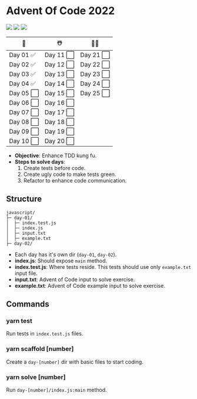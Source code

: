 # Advent Of Code 2022

![](https://img.shields.io/badge/stars%20⭐-8-yellow)
![](https://img.shields.io/badge/day%20📅-5-blue)
![](https://img.shields.io/badge/days%20completed-4-red)

| 🎄        | ☃️        | 🎅🏻        |
| --------- | --------- | --------- |
| Day 01 ✅ | Day 11 ⬜ | Day 21 ⬜ |
| Day 02 ✅ | Day 12 ⬜ | Day 22 ⬜ |
| Day 03 ✅ | Day 13 ⬜ | Day 23 ⬜ |
| Day 04 ✅ | Day 14 ⬜ | Day 24 ⬜ |
| Day 05 ⬜ | Day 15 ⬜ | Day 25 ⬜ |
| Day 06 ⬜ | Day 16 ⬜ |
| Day 07 ⬜ | Day 17 ⬜ |
| Day 08 ⬜ | Day 18 ⬜ |
| Day 09 ⬜ | Day 19 ⬜ |
| Day 10 ⬜ | Day 20 ⬜ |

- **Objective**: Enhance TDD kung fu.
- **Steps to solve days**:
  1. Create tests before code.
  2. Create ugly code to make tests green.
  3. Refactor to enhance code communication.

## Structure

```
javascript/
├─ day-01/
│  ├─ index.test.js
│  ├─ index.js
│  ├─ input.txt
│  ├─ example.txt
├─ day-02/
```

- Each day has it's own dir (`day-01`, `day-02`).
- **index.js**: Should expose `main` method.
- **index.test.js**: Where tests reside. This tests should use only `example.txt` input file.
- **input.txt**: Advent of Code input to solve exercise.
- **example.txt**: Advent of Code example input to solve exercise.

## Commands

### yarn test

Run tests in `index.test.js` files.

### yarn scaffold [number]

Create a `day-[number]` dir with basic files to start coding.

### yarn solve [number]

Run `day-[number]/index.js:main` method.

